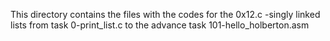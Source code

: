 This directory contains
the files with the codes
for the 0x12.c -singly linked
lists from task 0-print_list.c
to the advance task
101-hello_holberton.asm
